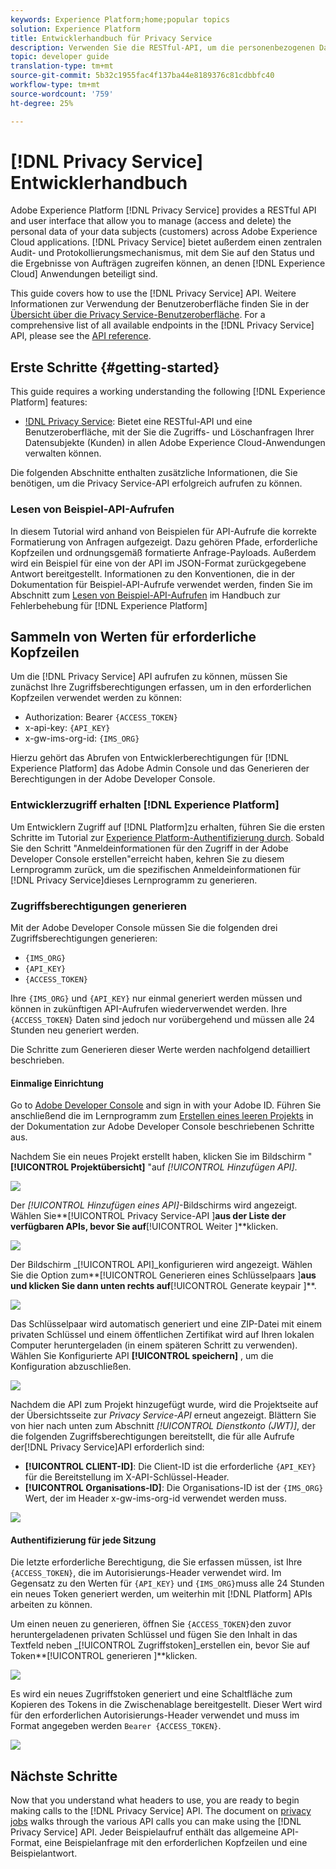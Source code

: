 ```yaml
---
keywords: Experience Platform;home;popular topics
solution: Experience Platform
title: Entwicklerhandbuch für Privacy Service
description: Verwenden Sie die RESTful-API, um die personenbezogenen Daten Ihrer Datensubjekte in allen Adobe Experience Cloud-Anwendungen zu verwalten.
topic: developer guide
translation-type: tm+mt
source-git-commit: 5b32c1955fac4f137ba44e8189376c81cdbbfc40
workflow-type: tm+mt
source-wordcount: '759'
ht-degree: 25%

---
```



# [!DNL Privacy Service] Entwicklerhandbuch

Adobe Experience Platform [!DNL Privacy Service] provides a RESTful API and user interface that allow you to manage (access and delete) the personal data of your data subjects (customers) across Adobe Experience Cloud applications. [!DNL Privacy Service] bietet außerdem einen zentralen Audit- und Protokollierungsmechanismus, mit dem Sie auf den Status und die Ergebnisse von Aufträgen zugreifen können, an denen [!DNL Experience Cloud] Anwendungen beteiligt sind.

This guide covers how to use the [!DNL Privacy Service] API. Weitere Informationen zur Verwendung der Benutzeroberfläche finden Sie in der [Übersicht über die Privacy Service-Benutzeroberfläche](../ui/overview.md). For a comprehensive list of all available endpoints in the [!DNL Privacy Service] API, please see the [API reference](https://www.adobe.io/apis/experiencecloud/gdpr/api-reference.html).

## Erste Schritte {#getting-started}

This guide requires a working understanding the following [!DNL Experience Platform] features:

* [!DNL Privacy Service](../home.md): Bietet eine RESTful-API und eine Benutzeroberfläche, mit der Sie die Zugriffs- und Löschanfragen Ihrer Datensubjekte (Kunden) in allen Adobe Experience Cloud-Anwendungen verwalten können.

Die folgenden Abschnitte enthalten zusätzliche Informationen, die Sie benötigen, um die Privacy Service-API erfolgreich aufrufen zu können.

### Lesen von Beispiel-API-Aufrufen

In diesem Tutorial wird anhand von Beispielen für API-Aufrufe die korrekte Formatierung von Anfragen aufgezeigt. Dazu gehören Pfade, erforderliche Kopfzeilen und ordnungsgemäß formatierte Anfrage-Payloads. Außerdem wird ein Beispiel für eine von der API im JSON-Format zurückgegebene Antwort bereitgestellt. Informationen zu den Konventionen, die in der Dokumentation für Beispiel-API-Aufrufe verwendet werden, finden Sie im Abschnitt zum [Lesen von Beispiel-API-Aufrufen](../../landing/troubleshooting.md) im Handbuch zur Fehlerbehebung für [!DNL Experience Platform]

## Sammeln von Werten für erforderliche Kopfzeilen

Um die [!DNL Privacy Service] API aufrufen zu können, müssen Sie zunächst Ihre Zugriffsberechtigungen erfassen, um in den erforderlichen Kopfzeilen verwendet werden zu können:

* Authorization: Bearer `{ACCESS_TOKEN}`
* x-api-key: `{API_KEY}`
* x-gw-ims-org-id: `{IMS_ORG}`

Hierzu gehört das Abrufen von Entwicklerberechtigungen für [!DNL Experience Platform] das Adobe Admin Console und das Generieren der Berechtigungen in der Adobe Developer Console.

### Entwicklerzugriff erhalten [!DNL Experience Platform]

Um Entwicklern Zugriff auf [!DNL Platform]zu erhalten, führen Sie die ersten Schritte im Tutorial zur [Experience Platform-Authentifizierung durch](../../tutorials/authentication.md). Sobald Sie den Schritt &quot;Anmeldeinformationen für den Zugriff in der Adobe Developer Console erstellen&quot;erreicht haben, kehren Sie zu diesem Lernprogramm zurück, um die spezifischen Anmeldeinformationen für [!DNL Privacy Service]dieses Lernprogramm zu generieren.

### Zugriffsberechtigungen generieren

Mit der Adobe Developer Console müssen Sie die folgenden drei Zugriffsberechtigungen generieren:

* `{IMS_ORG}`
* `{API_KEY}`
* `{ACCESS_TOKEN}`

Ihre `{IMS_ORG}` und `{API_KEY}` nur einmal generiert werden müssen und können in zukünftigen API-Aufrufen wiederverwendet werden. Ihre `{ACCESS_TOKEN}` Daten sind jedoch nur vorübergehend und müssen alle 24 Stunden neu generiert werden.

Die Schritte zum Generieren dieser Werte werden nachfolgend detailliert beschrieben.

#### Einmalige Einrichtung

Go to [Adobe Developer Console](https://www.adobe.com/go/devs_console_ui) and sign in with your Adobe ID. Führen Sie anschließend die im Lernprogramm zum [Erstellen eines leeren Projekts](https://www.adobe.io/apis/experienceplatform/console/docs.html#!AdobeDocs/adobeio-console/master/projects-empty.md) in der Dokumentation zur Adobe Developer Console beschriebenen Schritte aus.

Nachdem Sie ein neues Projekt erstellt haben, klicken Sie im Bildschirm &quot; **[!UICONTROL Projektübersicht]** &quot;auf _[!UICONTROL Hinzufügen API]_.

![](../images/api/getting-started/add-api-button.png)

Der _[!UICONTROL Hinzufügen eines API]_-Bildschirms wird angezeigt. Wählen Sie**[!UICONTROL  Privacy Service-API ]**aus der Liste der verfügbaren APIs, bevor Sie auf**[!UICONTROL  Weiter ]**klicken.

![](../images/api/getting-started/add-privacy-service-api.png)

Der Bildschirm _[!UICONTROL API]_konfigurieren wird angezeigt. Wählen Sie die Option zum**[!UICONTROL  Generieren eines Schlüsselpaars ]**aus und klicken Sie dann unten rechts auf**[!UICONTROL  Generate keypair ]**.

![](../images/api/getting-started/generate-key-pair.png)

Das Schlüsselpaar wird automatisch generiert und eine ZIP-Datei mit einem privaten Schlüssel und einem öffentlichen Zertifikat wird auf Ihren lokalen Computer heruntergeladen (in einem späteren Schritt zu verwenden). Wählen Sie Konfigurierte API **[!UICONTROL speichern]** , um die Konfiguration abzuschließen.

![](../images/api/getting-started/key-pair-generated.png)

Nachdem die API zum Projekt hinzugefügt wurde, wird die Projektseite auf der Übersichtsseite zur _Privacy Service-API_ erneut angezeigt. Blättern Sie von hier nach unten zum Abschnitt _[!UICONTROL Dienstkonto (JWT)]_, der die folgenden Zugriffsberechtigungen bereitstellt, die für alle Aufrufe der[!DNL Privacy Service]API erforderlich sind:

* **[!UICONTROL CLIENT-ID]**: Die Client-ID ist die erforderliche `{API_KEY}` für die Bereitstellung im X-API-Schlüssel-Header.
* **[!UICONTROL Organisations-ID]**: Die Organisations-ID ist der `{IMS_ORG}` Wert, der im Header x-gw-ims-org-id verwendet werden muss.

![](../images/api/getting-started/jwt-credentials.png)

#### Authentifizierung für jede Sitzung

Die letzte erforderliche Berechtigung, die Sie erfassen müssen, ist Ihre `{ACCESS_TOKEN}`, die im Autorisierungs-Header verwendet wird. Im Gegensatz zu den Werten für `{API_KEY}` und `{IMS_ORG}`muss alle 24 Stunden ein neues Token generiert werden, um weiterhin mit [!DNL Platform] APIs arbeiten zu können.

Um einen neuen zu generieren, öffnen Sie `{ACCESS_TOKEN}`den zuvor heruntergeladenen privaten Schlüssel und fügen Sie den Inhalt in das Textfeld neben _[!UICONTROL Zugriffstoken]_erstellen ein, bevor Sie auf Token**[!UICONTROL  generieren ]**klicken.

![](../images/api/getting-started/paste-private-key.png)

Es wird ein neues Zugriffstoken generiert und eine Schaltfläche zum Kopieren des Tokens in die Zwischenablage bereitgestellt. Dieser Wert wird für den erforderlichen Autorisierungs-Header verwendet und muss im Format angegeben werden `Bearer {ACCESS_TOKEN}`.

![](../images/api/getting-started/generated-access-token.png)

## Nächste Schritte

Now that you understand what headers to use, you are ready to begin making calls to the [!DNL Privacy Service] API. The document on [privacy jobs](privacy-jobs.md) walks through the various API calls you can make using the [!DNL Privacy Service] API. Jeder Beispielaufruf enthält das allgemeine API-Format, eine Beispielanfrage mit den erforderlichen Kopfzeilen und eine Beispielantwort.
